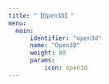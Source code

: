 ```yaml
---
title: "【Open3D】"
menu:
  main:
      identifier: "open3d"
      name: "Open3D"
      weight: 80
      params:
          icon: open3d
---
```

